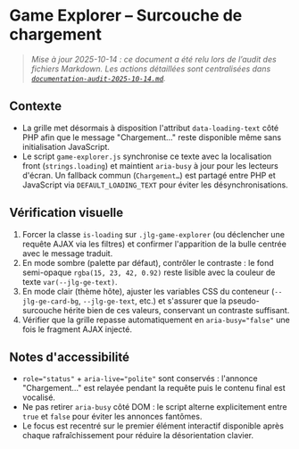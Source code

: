 # Game Explorer – Surcouche de chargement

> _Mise à jour 2025-10-14 : ce document a été relu lors de l’audit des fichiers Markdown. Les actions détaillées sont centralisées dans [`documentation-audit-2025-10-14.md`](documentation-audit-2025-10-14.md)._

## Contexte
- La grille met désormais à disposition l'attribut `data-loading-text` côté PHP afin que le message "Chargement…" reste disponible même sans initialisation JavaScript.
- Le script `game-explorer.js` synchronise ce texte avec la localisation front (`strings.loading`) et maintient `aria-busy` à jour pour les lecteurs d'écran. Un fallback commun (`Chargement…`) est partagé entre PHP et JavaScript via `DEFAULT_LOADING_TEXT` pour éviter les désynchronisations.

## Vérification visuelle
1. Forcer la classe `is-loading` sur `.jlg-game-explorer` (ou déclencher une requête AJAX via les filtres) et confirmer l'apparition de la bulle centrée avec le message traduit.
2. En mode sombre (palette par défaut), contrôler le contraste : le fond semi-opaque `rgba(15, 23, 42, 0.92)` reste lisible avec la couleur de texte `var(--jlg-ge-text)`.
3. En mode clair (thème hôte), ajuster les variables CSS du conteneur (`--jlg-ge-card-bg`, `--jlg-ge-text`, etc.) et s'assurer que la pseudo-surcouche hérite bien de ces valeurs, conservant un contraste suffisant.
4. Vérifier que la grille repasse automatiquement en `aria-busy="false"` une fois le fragment AJAX injecté.

## Notes d'accessibilité
- `role="status"` + `aria-live="polite"` sont conservés : l'annonce "Chargement…" est relayée pendant la requête puis le contenu final est vocalisé.
- Ne pas retirer `aria-busy` côté DOM : le script alterne explicitement entre `true` et `false` pour éviter les annonces fantômes.
- Le focus est recentré sur le premier élément interactif disponible après chaque rafraîchissement pour réduire la désorientation clavier.
